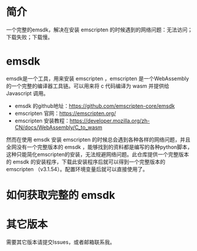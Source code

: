 # 简介

一个完整的emsdk，解决在安装 emscripten 的时候遇到的网络问题：无法访问；下载失败；下载慢。


# emsdk

emsdk是一个工具，用来安装 emscripten ，emscripten 是一个WebAssembly的一个完整的编译器工具链。可以用来将 c 代码编译为 wasm 并提供给 Javascript 调用。


* emsdk 的github地址：https://github.com/emscripten-core/emsdk
* emscripten 官网：https://emscripten.org/
* emscripten 安装教程：https://developer.mozilla.org/zh-CN/docs/WebAssembly/C_to_wasm

然而在使用 emsdk 安装 emscripten 的时候总会遇到各种各样的网络问题，并且全网没有一个完整版本的 emsdk ，能够找到的资料都是编写的各种python脚本，这种只能简化emscripten的安装，无法规避网络问题。此仓库提供一个完整版本的 emsdk 的安装程序，下载此安装程序后就可以得到一个完整版本的 emscripten （v3.1.54）。配置环境变量后就可以直接使用了。

# 如何获取完整的 emsdk

# 其它版本

需要其它版本请提交Issues，或者邮箱联系我。
